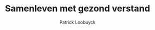 ---
title: "Samenleven met gezond verstand"
author: "Patrick Loobuyck"
isbn: ""
isbn13: "9789463102711"
rating: "4"
publisher: "Polis"
pages: ""
publishYear: "2017"
read: ""
goodreads_id: "35227623"
---
